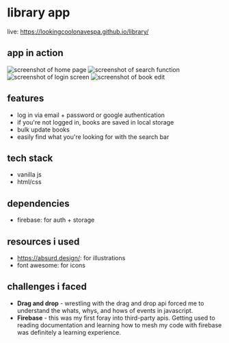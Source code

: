 # library app

live: https://lookingcoolonavespa.github.io/library/

## app in action
![screenshot of home page](https://i.postimg.cc/VkThmPMg/Screenshot-from-2021-12-31-18-31-47.png)
![screenshot of search function](https://i.postimg.cc/134dk3g4/Screenshot-from-2021-12-31-18-31-44.png)
![screenshot of login screen](https://i.postimg.cc/jj7Fj34b/Screenshot-from-2021-12-31-18-31-58.png)
![screenshot of book edit](https://i.postimg.cc/ZKwgsd51/Screenshot-from-2021-12-31-18-32-17.png)

## features

- log in via email + password or google authentication
- if you're not logged in, books are saved in local storage
- bulk update books
- easily find what you're looking for with the search bar

## tech stack
- vanilla js
- html/css

## dependencies
- firebase: for auth + storage

## resources i used
- https://absurd.design/: for illustrations
- font awesome: for icons

## challenges i faced
- **Drag and drop** - wrestling with the drag and drop api forced me to understand the whats, whys, and hows of events in javascript. 
- **Firebase** - this was my first foray into third-party apis. Getting used to reading documentation and learning how to mesh my code with firebase was definitely a learning experience.
